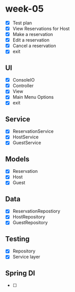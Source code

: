 # week-05
- [x] Test plan
- [x] View Reservations for Host
- [x] Make a reservation
- [x] Edit a reservation
- [x] Cancel a reservation
- [x] exit
## UI
- [x] ConsoleIO
- [x]  Controller
- [x]  View 
- [x] Main Menu Options
- [x] exit
## Service
- [x] ReservationService
- [x] HostService
- [x] GuestService
## Models
- [x] Reservation
- [x] Host
-  [x] Guest
## Data
- [x] ReservationRepostiory
- [x] HostRepository
- [x] GuestRepository
## Testing
- [x] Repository
- [x] Service layer
## Spring DI
- [ ]
